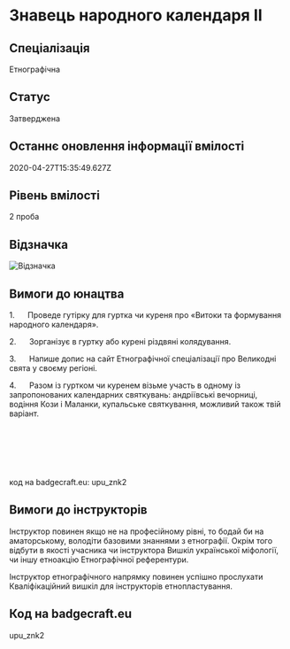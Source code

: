 # Знавець народного календаря ІІ

## Спеціалізація

Етнографічна

## Статус

Затверджена

## Останнє оновлення інформації вмілості

2020-04-27T15:35:49.627Z

## Рівень вмілості

2 проба

## Відзначка

![Відзначка](../images/Znavets_narodnoho_kalendaria_II/____________________________2__.jpg)

## Вимоги до юнацтва

<p>1.&nbsp;&nbsp;&nbsp;&nbsp;&nbsp;
Проведе
гутірку для гуртка чи куреня про «Витоки та формування народного календаря».</p>

<p>2.&nbsp;&nbsp;&nbsp;&nbsp;&nbsp;
Зорганізує
в гуртку або курені різдвяні колядування.</p>

<p>3.&nbsp;&nbsp;&nbsp;&nbsp;&nbsp;
Напише
допис на сайт Етнографічної спеціалізації про Великодні свята у своєму регіоні.
</p>

<p>4.&nbsp;&nbsp;&nbsp;&nbsp;&nbsp;
Разом
із гуртком чи куренем візьме участь в одному із запропонованих календарних
святкувань: андріївські вечорниці, водіння Кози і Маланки, купальське
святкування, можливий також твій варіант.</p><p><br></p><p><br></p><p><br></p><p>код на badgecraft.eu: upu_znk2<br></p>

## Вимоги до інструкторів

<p>Інструктор повинен якщо не на професійному рівні, то бодай би на аматорському, володіти базовими знаннями з етнографії. Окрім того відбути в якості учасника чи інструктора Вишкіл української міфології, чи іншу етноакцію Етнографічної референтури.&nbsp;</p><p>Інструктор етнографічного напрямку повинен успішно прослухати Кваліфікаційний вишкіл для інструкторів етнопластування.</p>

## Код на badgecraft.eu

upu_znk2